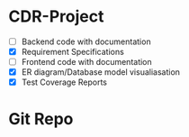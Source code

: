 # CDR-Project

- [ ] Backend code with documentation
- [x] Requirement Specifications
- [ ] Frontend code with documentation
- [x] ER diagram/Database model visualiasation
- [X] Test Coverage Reports

# Git Repo
